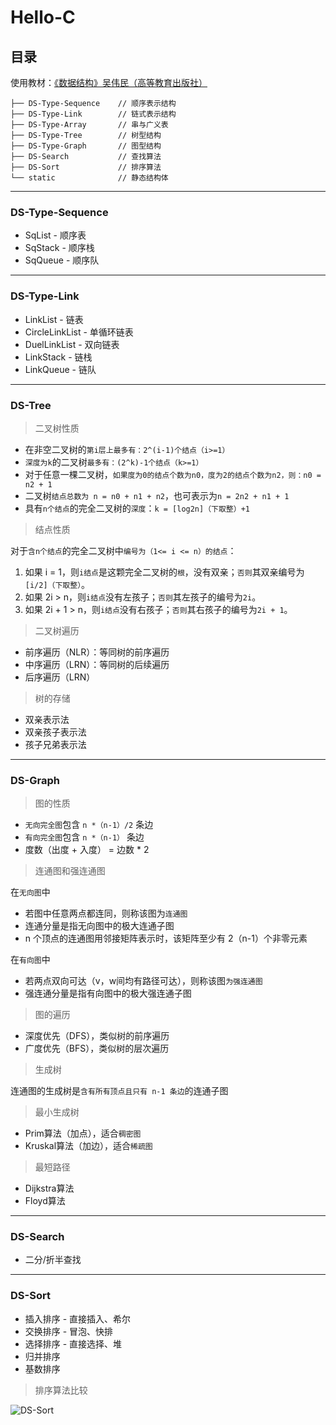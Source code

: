 # Hello-C

## 目录

使用教材：[《数据结构》吴伟民（高等教育出版社）](https://cdn.jsdelivr.net/gh/PhoenixNest/Hello-C@master/readme/Book-PDF.zip)

```tree
├── DS-Type-Sequence    // 顺序表示结构
├── DS-Type-Link        // 链式表示结构
├── DS-Type-Array       // 串与广义表
├── DS-Type-Tree        // 树型结构
├── DS-Type-Graph       // 图型结构
├── DS-Search           // 查找算法
├── DS-Sort             // 排序算法
└── static              // 静态结构体
```

---

### DS-Type-Sequence

+ SqList - 顺序表
+ SqStack - 顺序栈
+ SqQueue - 顺序队

---

### DS-Type-Link

+ LinkList - 链表
+ CircleLinkList - 单循环链表
+ DuelLinkList - 双向链表
+ LinkStack - 链栈
+ LinkQueue - 链队

---

### DS-Tree

> 二叉树性质

+ 在非空二叉树的`第i层上最多有：2^(i-1)个结点（i>=1）`
+ `深度为k`的二叉树`最多有：(2^k)-1个结点（k>=1）`
+ 对于任意一棵二叉树，`如果度为0的结点个数为n0，度为2的结点个数为n2，则：n0 = n2 + 1`
+ 二叉树`结点总数为 n = n0 + n1 + n2`，也可表示为`n = 2n2 + n1 + 1`
+ 具有`n个结点`的完全二叉树的`深度`：`k = [log2n]（下取整）+1`

> 结点性质

对于`含n个结点`的完全二叉树中`编号为（1<= i <= n）的结点`：

1. 如果 i = 1，则`i结点`是这颗完全二叉树的`根`，没有双亲；`否则`其双亲编号为`[i/2]（下取整）`。
2. 如果 2i > n，则`i结点`没有左孩子；`否则`其左孩子的编号为`2i`。
3. 如果 2i + 1 > n，则`i结点`没有右孩子；`否则`其右孩子的编号为`2i + 1`。

> 二叉树遍历

+ 前序遍历（NLR）：等同树的前序遍历
+ 中序遍历（LRN）：等同树的后续遍历
+ 后序遍历（LRN）

> 树的存储

+ 双亲表示法
+ 双亲孩子表示法
+ 孩子兄弟表示法

---

### DS-Graph

> 图的性质

+ `无向完全图`包含 `n *（n-1）/2` 条边
+ `有向完全图`包含 `n *（n-1）` 条边
+ 度数（出度 + 入度） = 边数 * 2

> 连通图和强连通图

在`无向图`中

+ 若图中任意两点都连同，则称该图为`连通图`
+ 连通分量是指无向图中的极大连通子图
+ n 个顶点的连通图用邻接矩阵表示时，该矩阵至少有 2（n-1）个非零元素

在`有向图`中

+ 若两点双向可达（v，w间均有路径可达），则称该图`为强连通图`
+ 强连通分量是指有向图中的极大强连通子图

> 图的遍历

+ 深度优先（DFS），类似树的前序遍历
+ 广度优先（BFS），类似树的层次遍历

> 生成树

连通图的生成树是`含有所有顶点且只有 n-1 条边`的连通子图

> 最小生成树

+ Prim算法（加点），适合`稠密图`
+ Kruskal算法（加边），适合`稀疏图`

> 最短路径

+ Dijkstra算法
+ Floyd算法

---

### DS-Search

+ 二分/折半查找

---

### DS-Sort

+ 插入排序 - 直接插入、希尔
+ 交换排序 - 冒泡、快排
+ 选择排序 - 直接选择、堆
+ 归并排序
+ 基数排序

> 排序算法比较

![DS-Sort](https://cdn.jsdelivr.net/gh/PhoenixNest/Hello-C@master/readme/DS-Sort.png)